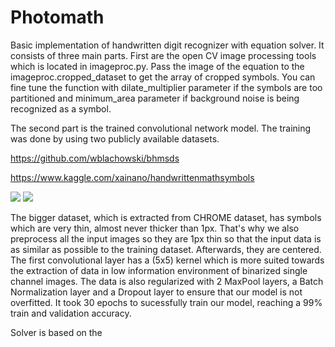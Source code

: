 # Photomath
Basic implementation of handwritten digit recognizer with equation solver. It consists of three main parts.
First are the open CV image processing tools which is located in imageproc.py. Pass the image of the equation to the imageproc.cropped_dataset to get the array of cropped symbols. 
You can fine tune the function with dilate_multiplier parameter if the symbols are too partitioned and minimum_area parameter if background noise is being recognized as a symbol.

The second part is the trained convolutional network model. The training was done by using two publicly available datasets. 

https://github.com/wblachowski/bhmsds

https://www.kaggle.com/xainano/handwrittenmathsymbols

<p float="left">
  <img src="https://user-images.githubusercontent.com/53495210/149681422-ab9810e2-5bdf-4f35-890b-e434910bb69f.png"/>
  <img src="https://user-images.githubusercontent.com/53495210/149789537-5c83d79f-3cac-4a80-9988-238d3cb2f60c.png"/>
</p>

The bigger dataset, which is extracted from CHROME dataset, has symbols which are very thin, almost never thicker than 1px. That's why we also preprocess all the input images so
they are 1px thin so that the input data is as similar as possible to the training dataset. Afterwards, they are centered.
The first convolutional layer has a (5x5) kernel which is more suited towards the extraction of data in low information environment of binarized single channel images. The data is
also regularized with 2 MaxPool layers, a Batch Normalization layer and a Dropout layer to ensure that our model is not overfitted.
It took 30 epochs to sucessfully train our model, reaching a 99% train and validation accuracy.

Solver is based on the 
